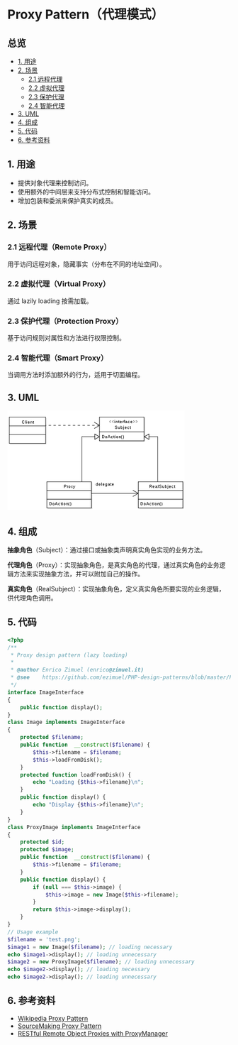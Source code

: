 # Proxy Pattern（代理模式）

## 总览

- [1. 用途](#1)
- [2. 场景](#2)
    - [2.1 远程代理](#2.1)
    - [2.2 虚拟代理](#2.2)
    - [2.3 保护代理](#2.3)
    - [2.4 智能代理](#2.4)
- [3. UML](#3)
- [4. 组成](#4)
- [5. 代码](#5)
- [6. 参考资料](#6)

<h2 id="1">1. 用途</h2>

- 提供对象代理来控制访问。
- 使用额外的中间层来支持分布式控制和智能访问。
- 增加包装和委派来保护真实的成员。

<h2 id="2">2. 场景</h2>

<h3 id="2.1">2.1 远程代理（Remote Proxy）</h3>

用于访问远程对象，隐藏事实（分布在不同的地址空间）。

<h3 id="2.2">2.2 虚拟代理（Virtual Proxy）</h3>

通过 lazily loading 按需加载。

<h3 id="2.3">2.3 保护代理（Protection Proxy）</h3>

基于访问规则对属性和方法进行权限控制。

<h3 id="2.4">2.4 智能代理（Smart Proxy）</h3>

当调用方法时添加额外的行为，适用于切面编程。


<h2 id="3">3. UML</h2>

![Proxy Pattern UML](images/400px-Proxy_pattern_diagram.svg.png)

<h2 id="4">4. 组成</h2>

**抽象角色**（Subject）：通过接口或抽象类声明真实角色实现的业务方法。

**代理角色**（Proxy）：实现抽象角色，是真实角色的代理，通过真实角色的业务逻辑方法来实现抽象方法，并可以附加自己的操作。

**真实角色**（RealSubject）：实现抽象角色，定义真实角色所要实现的业务逻辑，供代理角色调用。

<h2 id="5">5. 代码</h2>

```php
<?php
/**
 * Proxy design pattern (lazy loading)
 * 
 * @author Enrico Zimuel (enrico@zimuel.it) 
 * @see    https://github.com/ezimuel/PHP-design-patterns/blob/master/Proxy.php
 */
interface ImageInterface
{
    public function display();
}
class Image implements ImageInterface
{
    protected $filename;
    public function  __construct($filename) {
        $this->filename = $filename;
        $this->loadFromDisk();
    }
    protected function loadFromDisk() {
        echo "Loading {$this->filename}\n";
    }
    public function display() {
        echo "Display {$this->filename}\n";
    }
}
class ProxyImage implements ImageInterface
{
    protected $id;
    protected $image;
    public function  __construct($filename) {
        $this->filename = $filename;
    }
    public function display() {
        if (null === $this->image) {
            $this->image = new Image($this->filename);
        }
        return $this->image->display();
    }
}
// Usage example
$filename = 'test.png';
$image1 = new Image($filename); // loading necessary
echo $image1->display(); // loading unnecessary
$image2 = new ProxyImage($filename); // loading unnecessary
echo $image2->display(); // loading necessary
echo $image2->display(); // loading unnecessary
```

<h2 id="6">6. 参考资料</h2>

- [Wikipedia Proxy Pattern](https://en.wikipedia.org/wiki/Proxy_pattern)
- [SourceMaking Proxy Pattern](https://sourcemaking.com/design_patterns/proxy)
- [RESTful Remote Object Proxies with ProxyManager](https://www.sitepoint.com/restful-remote-object-proxies-with-proxymanager/)

